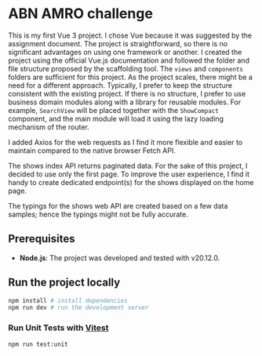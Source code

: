 # ABN AMRO challenge

This is my first Vue 3 project. I chose Vue because it was suggested by the assignment document. The project is straightforward, so there is no significant advantages on using one framework or another. I created the project using the official Vue.js documentation and followed the folder and file structure proposed by the scaffolding tool. The `views` and `components` folders are sufficient for this project. As the project scales, there might be a need for a different approach. Typically, I prefer to keep the structure consistent with the existing project. If there is no structure, I prefer to use business domain modules along with a library for reusable modules. For example, `SearchView` will be placed together with the `ShowCompact` component, and the main module will load it using the lazy loading mechanism of the router.

I added Axios for the web requests as I find it more flexible and easier to maintain compared to the native browser Fetch API.

The shows index API returns paginated data. For the sake of this project, I decided to use only the first page. To improve the user experience, I find it handy to create dedicated endpoint(s) for the shows displayed on the home page.

The typings for the shows web API are created based on a few data samples; hence the typings might not be fully accurate.

## Prerequisites

- **Node.js**: The project was developed and tested with v20.12.0.

## Run the project locally

```sh
npm install # install dependencies
npm run dev # run the development server
```

### Run Unit Tests with [Vitest](https://vitest.dev/)

```sh
npm run test:unit
```

